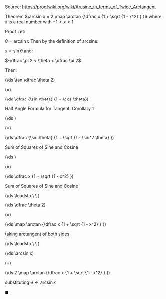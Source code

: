 # 

Source: https://proofwiki.org/wiki/Arcsine_in_terms_of_Twice_Arctangent

Theorem
$\arcsin x = 2 \map \arctan {\dfrac x {1 + \sqrt {1 - x^2} } }$
where $x$ is a real number with $-1 < x < 1$.


Proof
Let: 

$\theta = \arcsin x$
Then by the definition of arcsine:

$x = \sin \theta$
and: 

$-\dfrac \pi 2 < \theta < \dfrac \pi 2$

Then:














\(\ds \tan \dfrac \theta 2\)

\(=\)







\(\ds \dfrac {\sin \theta} {1 + \cos \theta}\)





Half Angle Formula for Tangent: Corollary $1$














\(\ds \)

\(=\)







\(\ds \dfrac {\sin \theta} {1 + \sqrt {1 - \sin^2 \theta} }\)





Sum of Squares of Sine and Cosine














\(\ds \)

\(=\)







\(\ds \dfrac x {1 + \sqrt {1 - x^2} }\)





Sum of Squares of Sine and Cosine








\(\ds \leadsto \ \ \)





\(\ds \dfrac \theta 2\)

\(=\)







\(\ds \map \arctan {\dfrac x {1 + \sqrt {1 - x^2} } }\)





taking arctangent of both sides








\(\ds \leadsto \ \ \)





\(\ds \arcsin x\)

\(=\)







\(\ds 2 \map \arctan {\dfrac x {1 + \sqrt {1 - x^2} } }\)





substituting $\theta \gets \arcsin x$



$\blacksquare$





